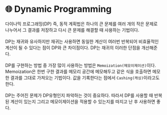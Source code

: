 # 🌐 Dynamic Programming
다이나믹 프로그래밍(DP) 즉, 동적 계획법은 하나의 큰 문제를 여러 개의 작은 문제로 나누어서 그 결과를 저장하고 다시 큰 문제를 해결할 때 사용하는 기법이다.
<br/><br/>
DP는 재귀와 유사하지만 재귀는 사용하면 동일한 계산이 여러번 반복되어 비효율적인 계산이 될 수 있다는 점이 DP와 큰 차이점이다. DP는 재귀의 이러한 단점을 개선해준다. 
<br/><br/>
DP를 구현하는 방법 중 가장 많이 사용하는 방법은 `Memoization(메모이제이션)`이다. Memoization은 한번 구한 결과를 메모리 공간에 메모해두고 같은 식을 호출하면 메모한 결과를 그대로 가져오는 기법이다. 값을 기록한다는 점에서 `Cashing(캐싱)`이라고도 한다.
<br/><br/>
DP는 주어진 문제가 DP유형인지 파악하는 것이 중요하다. 따라서 DP를 사용할 때 반복된 계산이 있는지 그리고 메모이제이션을 적용할 수 있는지를 따지고 난 후 사용하면 좋다.